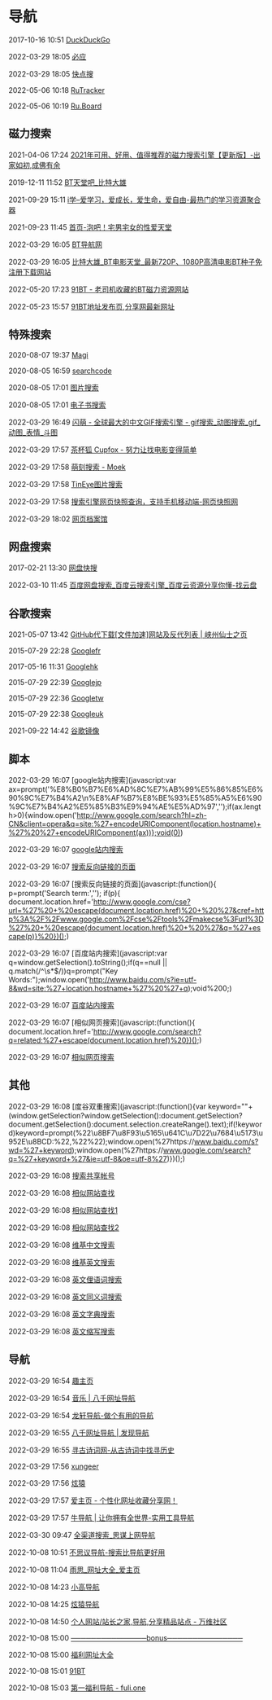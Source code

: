 # 导航

2017-10-16 10:51 [DuckDuckGo](https://duckduckgo.com/)

2022-03-29 18:05 [必应](http://cn.bing.com/)

2022-03-29 18:05 [快点搜](https://quickso.cn/)

2022-05-06 10:18 [RuTracker](http://rutracker.org/forum/index.php)

2022-05-06 10:19 [Ru.Board](http://forum.ru-board.com/)

## 磁力搜索

2021-04-06 17:24 [2021年可用、好用、值得推荐的磁力搜索引擎【更新版】-出家如初,成佛有余](https://www.yeeach.com/post/1367)

2019-12-11 11:52 [BT天堂吧_比特大雄](https://www.btdx8.com/torrent/qyndyj_2019.html)

2021-09-29 15:11 [i学–爱学习，爱成长，爱生命，爱自由-最热门的学习资源聚合器](https://ixue.me/)

2021-09-23 11:45 [首页-泡吧！宅男宅女的性爱天堂](https://www.pao8.gq/category/index/)

2022-03-29 16:05 [BT导航网](http://wherebt.com/)

2022-03-29 16:05 [比特大雄_BT电影天堂_最新720P、1080P高清电影BT种子免注册下载网站](https://www.btdx8.com/)

2022-05-20 17:23 [91BT - 老司机收藏的BT磁力资源网站](https://91cl.xyz/#%E5%A6%B9%E5%AD%90%E5%9B%BE)

2022-05-23 15:57 [91BT地址发布页,分享网最新网址](https://91bt.site/)

## 特殊搜索

2020-08-07 19:37 [Magi](https://magi.com/)

2020-08-05 16:59 [searchcode](https://searchcode.com/)

2020-08-05 17:01 [图片搜索](https://unsplash.com/)

2020-08-05 17:01 [电子书搜索](https://www.jiumodiary.com/)

2022-03-29 16:49 [闪萌 - 全球最大的中文GIF搜索引擎 - gif搜索_动图搜索_gif_动图_表情_斗图](http://weshineapp.com/)

2022-03-29 17:57 [茶杯狐 Cupfox - 努力让找电影变得简单](https://www.cupfox.com/)

2022-03-29 17:58 [萌刻搜索 - Moek](https://sou.lalkk.com/)

2022-03-29 17:58 [TinEye图片搜索](http://www.tineye.com/)

2022-03-29 17:58 [搜索引擎网页快照查询，支持手机移动端-网页快照网](https://2tool.top/)

2022-03-29 18:02 [网页档案馆](https://web.archive.org/)

## 网盘搜索

2017-02-21 13:30 [网盘快搜](http://www.kuaisou.me/)

2022-03-10 11:45 [百度网盘搜索_百度云搜索引擎_百度云资源分享你懂-找云盘](http://www.zhaoyunpan.cn/)

## 谷歌搜索

2021-05-07 13:42 [GitHub代下载[文件加速]网站及反代列表 | 峡州仙士之页](https://cjh0613.com/githubproxy.html#github%E4%BB%A3%E4%B8%8B%E8%BD%BD%E7%BD%91%E7%AB%99%E5%88%97%E8%A1%A8)

2015-07-29 22:28 [Googlefr](https://www.google.fr/)

2017-05-16 11:31 [Googlehk](https://www.google.com.hk/webhp?ei=S3IaWbXyPMmHvQTj7bO4DA&ved=0EKkuCAQoAA)

2015-07-29 22:39 [Googlejp](https://www.google.co.jp/?gws_rd=ssl)

2015-07-29 22:36 [Googletw](https://www.google.com.tw/)

2015-07-29 22:38 [Googleuk](https://www.google.co.uk/?gws_rd=ssl)

2021-09-22 14:42 [谷歌镜像](https://www.library.ac.cn/)

## 脚本

2022-03-29 16:07 [google站内搜索](javascript:var ax=prompt('%E8%B0%B7%E6%AD%8C%E7%AB%99%E5%86%85%E6%90%9C%E7%B4%A2\n%E8%AF%B7%E8%BE%93%E5%85%A5%E6%90%9C%E7%B4%A2%E5%85%B3%E9%94%AE%E5%AD%97','');if(ax.length>0){window.open('http://www.google.com/search?hl=zh-CN&client=opera&q=site:%27+encodeURIComponent(location.hostname)+%27%20%27+encodeURIComponent(ax))};void(0))

2022-03-29 16:07 [google站内搜索](javascript:varax=prompt('%E8%B0%B7%E6%AD%8C%E7%AB%99%E5%86%85%E6%90%9C%E7%B4%A2\n%E8%AF%B7%E8%BE%93%E5%85%A5%E6%90%9C%E7%B4%A2%E5%85%B3%E9%94%AE%E5%AD%97','');if(ax.length>0){window.open('http://www.google.com/search?hl=zh-CN&client=opera&q=site:%27+encodeURIComponent(location.hostname)+%27%27+encodeURIComponent(ax))};void(0))

2022-03-29 16:07 [搜索反向链接的页面](javascript:(function(){p=prompt('Searchterm:','');if(p){document.location.href='http://www.google.com/cse?url=%27+escape(document.location.href)+%27&cref=http%3A%2F%2Fwww.google.com%2Fcse%2Ftools%2Fmakecse%3Furl%3D%27+escape(document.location.href)+%27&q=%27+escape(p)}})();)

2022-03-29 16:07 [搜索反向链接的页面](javascript:(function(){ p=prompt('Search term:',''); if(p){ document.location.href='http://www.google.com/cse?url=%27%20+%20escape(document.location.href)%20+%20%27&cref=http%3A%2F%2Fwww.google.com%2Fcse%2Ftools%2Fmakecse%3Furl%3D%27%20+%20escape(document.location.href)%20+%20%27&q=%27+escape(p)}%20})();)

2022-03-29 16:07 [百度站内搜索](javascript:var q=window.getSelection().toString();if(q==null || q.match(/^\s*$/))q=prompt("Key Words:");window.open('http://www.baidu.com/s?ie=utf-8&wd=site:%27+location.hostname+%27%20%27+q);void%200;)

2022-03-29 16:07 [百度站内搜索](javascript:varq=window.getSelection().toString();if(q==null||q.match(/^\s*$/))q=prompt("KeyWords:");window.open('http://www.baidu.com/s?ie=utf-8&wd=site:%27+location.hostname+%27%27+q);void0;)

2022-03-29 16:07 [相似网页搜索](javascript:(function(){ document.location.href='http://www.google.com/search?q=related:%27+escape(document.location.href)%20})();)

2022-03-29 16:07 [相似网页搜索](javascript:(function(){document.location.href='http://www.google.com/search?q=related:%27+escape(document.location.href)})();)

## 其他

2022-03-29 16:08 [度谷双重搜索](javascript:(function(){var keyword=""+(window.getSelection?window.getSelection():document.getSelection?document.getSelection():document.selection.createRange().text);if(!keyword)keyword=prompt(%22\u8BF7\u8F93\u5165\u641C\u7D22\u7684\u5173\u952E\u8BCD:%22,%22%22);window.open(%27https://www.baidu.com/s?wd=%27+keyword);window.open(%27https://www.google.com/search?q=%27+keyword+%27&ie=utf-8&oe=utf-8%27)})();)

2022-03-29 16:08 [搜索共享帐号](javascript:(function(){w=open(('http://www.bugmenot.com/view/'+encodeURIComponent(location.host)),'w','location=no,status=yes,menubar=no,scrollbars=yes,resizable=yes,width=500,height=400,modal=yes,dependent=yes');if(w){setTimeout('w.focus()',1000)}else{location='http://www.bugmenot.com/view/'+encodeURIComponent(location.host)}})();)

2022-03-29 16:08 [相似网站查找](javascript:%20location.href%20=%20'http://www.similarsitesearch.com/s.php?URL=%27%20+%20encodeURIComponent(document.location.href)%20+%20%27&src=bmt%27;)

2022-03-29 16:08 [相似网站查找1](javascript:%20location.href%20=%20'https://www.similarsitesearch.com/search/?URL=%27%20+%20encodeURIComponent(document.location.href)%20+%20%27&src=bmt%27;)

2022-03-29 16:08 [相似网站查找2](javascript:window.open('https://www.similarsites.com/site/'%20+%20escape(location.hostname));void(0);)

2022-03-29 16:08 [维基中文搜索](javascript:function%20se(d)%20{return%20d.selection%20?%20d.selection.createRange().text%20:%20d.getSelection()}%20s%20=%20se(document);%20for%20(i=0;%20i%3Cframes.length%20&&%20!s;%20i++)%20s%20=%20se(frames[i].document);%20if%20(!s%20||%20s==%27%27)%20s%20=%20prompt(%27Enter%20search%20terms%20for%20Wikipedia%27,%27%27);%20open(%27http://zh.wikipedia.org%27%20+%20(s%20?%20%27/w/index.php?title=Special:Search&search=%27%20+%20encodeURIComponent(s)%20:%20%27%27)).focus();)

2022-03-29 16:08 [维基英文搜索](javascript:function%20se(d)%20{return%20d.selection%20?%20d.selection.createRange().text%20:%20d.getSelection()}%20s%20=%20se(document);%20for%20(i=0;%20i%3Cframes.length%20&&%20!s;%20i++)%20s%20=%20se(frames[i].document);%20if%20(!s%20||%20s==%27%27)%20s%20=%20prompt(%27Enter%20search%20terms%20for%20Wikipedia%27,%27%27);%20open(%27http://en.wikipedia.org%27%20+%20(s%20?%20%27/w/index.php?title=Special:Search&search=%27%20+%20encodeURIComponent(s)%20:%20%27%27)).focus();)

2022-03-29 16:08 [英文俚语词搜索](javascript:function%20se(d)%20{return%20d.selection%20?%20d.selection.createRange().text%20:%20d.getSelection()}%20s%20=%20se(document);%20for%20(i=0;%20i%3Cframes.length%20&&%20!s;%20i++)%20s%20=%20se(frames[i].document);%20if%20(!s%20||%20s==%27%27)%20s%20=%20prompt(%27%E4%BD%A0%E6%B2%A1%E6%9C%89%E9%80%89%E6%8B%A9%E6%96%87%E6%9C%AC%EF%BC%8C%E8%AF%B7%E8%BE%93%E5%85%A5%E5%85%B3%E9%94%AE%E8%AF%8D%27,%27%27);%20open(%27http://www.urbandictionary.com%27%20+%20(s%20?%20%27/define.php?term=%27%20+%20encodeURIComponent(s)%20:%20%27%27)).focus();)

2022-03-29 16:08 [英文同义词搜索](javascript:function%20se(d)%20{return%20d.selection%20?%20d.selection.createRange().text%20:%20d.getSelection()}%20s%20=%20se(document);%20for%20(i=0;%20i%3Cframes.length%20&&%20!s;%20i++)%20s%20=%20se(frames[i].document);%20if%20(!s%20||%20s==%27%27)%20s%20=%20prompt(%27%E4%BD%A0%E6%B2%A1%E6%9C%89%E9%80%89%E6%8B%A9%E6%96%87%E6%9C%AC%EF%BC%8C%E8%AF%B7%E8%BE%93%E5%85%A5%E5%85%B3%E9%94%AE%E8%AF%8D%27,%27%27);%20open(%27http://www.thesaurus.com%27%20+%20(s%20?%20%27/browse/%27%20+%20encodeURIComponent(s)%20:%20%27%27)).focus();)

2022-03-29 16:08 [英文字典搜索](javascript:function%20se(d)%20{return%20d.selection%20?%20d.selection.createRange().text%20:%20d.getSelection()}%20s%20=%20se(document);%20for%20(i=0;%20i%3Cframes.length%20&&%20!s;%20i++)%20s%20=%20se(frames[i].document);%20if%20(!s%20||%20s==%27%27)%20s%20=%20prompt(%27%E4%BD%A0%E6%B2%A1%E6%9C%89%E9%80%89%E6%8B%A9%E6%96%87%E6%9C%AC%EF%BC%8C%E8%AF%B7%E8%BE%93%E5%85%A5%E5%85%B3%E9%94%AE%E8%AF%8D%27,%27%27);%20open(%27http://www.dictionary.com%27%20+%20(s%20?%20%27/browse/%27%20+%20encodeURIComponent(s)%20:%20%27%27)).focus();)

2022-03-29 16:08 [英文缩写搜索](javascript:function%20se(d)%20{return%20d.selection%20?%20d.selection.createRange().text%20:%20d.getSelection()}%20s%20=%20se(document);%20for%20(i=0;%20i%3Cframes.length%20&&%20!s;%20i++)%20s%20=%20se(frames[i].document);%20if%20(!s%20||%20s==%27%27)%20s%20=%20prompt(%27%E4%BD%A0%E6%B2%A1%E6%9C%89%E9%80%89%E6%8B%A9%E6%96%87%E6%9C%AC%EF%BC%8C%E8%AF%B7%E8%BE%93%E5%85%A5%E5%85%B3%E9%94%AE%E8%AF%8D%27,%27%27);%20open(%27https://www.acronymfinder.com%27%20+%20(s%20?%20%27/%27%20+%20encodeURIComponent(s)%20:%20%27%27)+%20%27.html%27%20).focus();)

## 导航

2022-03-29 16:54 [趣主页](https://www.quzhuye.com/)

2022-03-29 16:54 [音乐 | 八千网址导航](https://www.8kmm.com/yinle)

2022-03-29 16:54 [龙轩导航-做个有用的导航](http://ilxdh.com/)

2022-03-29 16:55 [八千网址导航 | 发现导航](https://www.8kmm.com/)

2022-03-29 16:55 [寻古诗词网-从古诗词中找寻历史](https://www.xungushici.com/)

2022-03-29 17:56 [xungeer](https://xydh.fun/xungeer)

2022-03-29 17:56 [炫猿](https://xydh.fun/)

2022-03-29 17:57 [爱主页 - 个性化网址收藏分享网！](https://www.i-i.me/)

2022-03-29 17:57 [牛导航 | 让你拥有全世界-实用工具导航](http://nav.6soluo.com/)

2022-03-30 09:47 [全渠道搜索_思谋上网导航](http://dir.scmor.com/)

2022-10-08 10:51 [不思议导航-搜索比导航更好用](https://orxing.top/nav)

2022-10-08 11:04 [雨思_网址大全_爱主页](https://www.i-i.me/1.html)

2022-10-08 14:23 [小高导航](https://www.dhw22.com/#term-390)

2022-10-08 14:25 [炫猿导航](https://xydh.fun/)

2022-10-08 14:50 [个人网站/站长之家,导航,分享精品站点 - 万维社区](http://wanweiku.com/)

2022-10-08 15:00 [───────────────bonus─────────────── ](chrome://newtab/)

2022-10-08 15:00 [福利网址大全](https://www.fuli-daquan.com/)

2022-10-08 15:01 [91BT](https://91bt004.xyz/)

2022-10-08 15:03 [第一福利导航 - fuli.one](http://fuliopen.com/)

